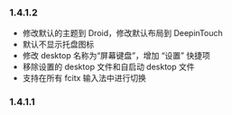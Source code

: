 ### 1.4.1.2

- 修改默认的主题到 Droid，修改默认布局到 DeepinTouch
- 默认不显示托盘图标
- 修改 desktop 名称为“屏幕键盘”，增加 “设置” 快捷项
- 移除设置的 desktop 文件和自启动 desktop 文件
- 支持在所有 fcitx 输入法中进行切换

### 1.4.1.1
